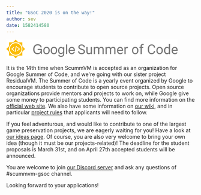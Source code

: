 ```yaml
---
title: "GSoC 2020 is on the way!"
author: sev
date: 1582414580
---
```


![GSoC Logo](/data/news/GSoC2017Logo.png)

It is the 14th time when ScummVM is accepted as an organization for Google Summer of Code, and we're going with our
sister project ResidualVM. The Summer of Code is a yearly event organized by Google to encourage students to contribute to open source projects. Open source organizations provide mentors and projects to work on, while Google give some money to participating students. You can find more information on the [official web site](https://summerofcode.withgoogle.com). We also have some information on [our wiki](http://wiki.scummvm.org/index.php/Summer_of_Code), and in particular [project rules](http://wiki.scummvm.org/index.php/Summer_of_Code/Project_Rules) that applicants will need to follow.

If you feel adventurous, and would like to contribute to one of the largest game preservation projects, we are eagerly
waiting for you! Have a look at [our ideas page](http://wiki.scummvm.org/index.php/Summer_of_Code/GSoC_Ideas_2020). Of course, you are also very welcome to bring your own idea (though it must be our projects-related)! The deadline for the student proposals is March 31st, and on April 27th accepted students will be announced.

You are welcome to join [our Discord server](https://discord.gg/4cDsMNtcpG) and ask any questions of #scummvm-gsoc channel.

Looking forward to your applications!
